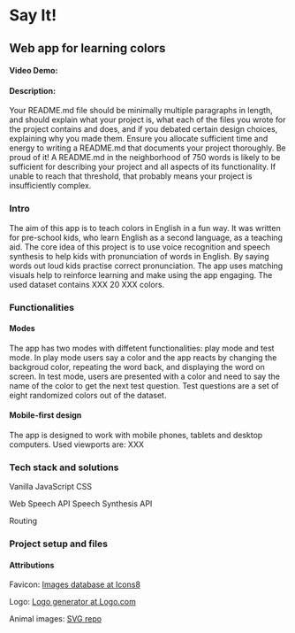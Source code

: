 # Say It!

## Web app for learning colors

#### Video Demo: <URL HERE>

#### Description:

Your README.md file should be minimally multiple paragraphs in length, and should explain what your project is, what each of the files you wrote for the project contains and does, and if you debated certain design choices, explaining why you made them. Ensure you allocate sufficient time and energy to writing a README.md that documents your project thoroughly. Be proud of it! A README.md in the neighborhood of 750 words is likely to be sufficient for describing your project and all aspects of its functionality. If unable to reach that threshold, that probably means your project is insufficiently complex.

### Intro

The aim of this app is to teach colors in English in a fun way. It was written for pre-school kids, who learn English as a second language, as a teaching aid.
The core idea of this project is to use voice recognition and speech synthesis to help kids with pronunciation of words in English. By saying words out loud kids practise correct pronunciation. The app uses matching visuals help to reinforce learning and make using the app engaging.
The used dataset contains XXX 20 XXX colors.

### Functionalities

#### Modes

The app has two modes with diffetent functionalities: play mode and test mode. In play mode users say a color and the app reacts by changing the backgroud color, repeating the word back, and displaying the word on screen. In test mode, users are presented with a color and need to say the name of the color to get the next test question. Test questions are a set of eight randomized colors out of the dataset.

#### Mobile-first design

The app is designed to work with mobile phones, tablets and desktop computers. Used viewports are: XXX

### Tech stack and solutions

Vanilla JavaScript
CSS

Web Speech API
Speech Synthesis API

Routing

### Project setup and files

#### Attributions

Favicon: [Images database at Icons8](https://icons8.com)

Logo: [Logo generator at Logo.com](https://logo.com)

Animal images: [SVG repo](https://www.svgrepo.com)
